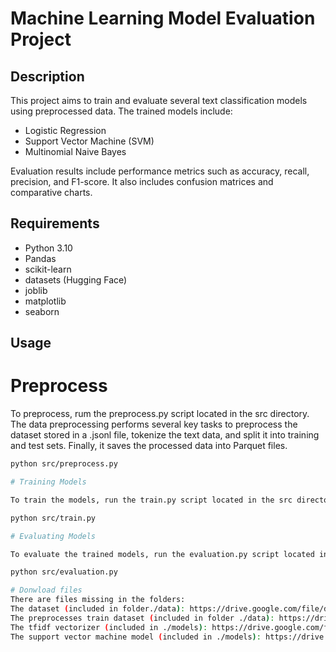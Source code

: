 # Machine Learning Model Evaluation Project

## Description

This project aims to train and evaluate several text classification models using preprocessed data. The trained models include:

- Logistic Regression
- Support Vector Machine (SVM)
- Multinomial Naive Bayes

Evaluation results include performance metrics such as accuracy, recall, precision, and F1-score. It also includes confusion matrices and comparative charts.

## Requirements

- Python 3.10
- Pandas
- scikit-learn
- datasets (Hugging Face)
- joblib
- matplotlib
- seaborn

## Usage

# Preprocess 
To preprocess, rum the preprocess.py script located in the src directory. The data preprocessing performs several key tasks to preprocess the dataset stored in a .jsonl file, tokenize the text data, and split it into training and test sets. Finally, it saves the processed data into Parquet files. 

```bash
python src/preprocess.py 

# Training Models

To train the models, run the train.py script located in the src directory. This script loads the training data, vectorizes the text, and trains the models. The models and vectorizer will be saved in the models directory.

python src/train.py 

# Evaluating Models

To evaluate the trained models, run the evaluation.py script located in the src directory. This script loads the models and the vectorizer, evaluates the model performance on the test data, and generates evaluation reports and charts, which are saved in the results directory.

python src/evaluation.py

# Donwload files
There are files missing in the folders:
The dataset (included in folder./data): https://drive.google.com/file/d/1tBUEAdSW5sPkd4d-cUE910xGpq26QUsu/view?usp=sharing
The preprocesses train dataset (included in folder ./data): https://drive.google.com/file/d/12YFSQ2wouaXWDRSJFz7fBE7gUooXGsKQ/view?usp=sharing
The tfidf vectorizer (included in ./models): https://drive.google.com/file/d/10DEO_urIJZh2lMHAq6vaF3d-ijjMg2uO/view?usp=sharing
The support vector machine model (included in ./models): https://drive.google.com/file/d/1B2ghQ2xuP9GyB1-av3zkMx2gn7AWxdPf/view?usp=sharing
